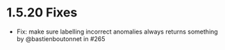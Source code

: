 # 1.5.20 Fixes

* Fix: make sure labelling incorrect anomalies always returns something by @bastienboutonnet in #265
